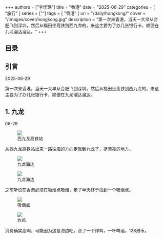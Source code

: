 +++
authors = ["李佳潞"]
title = "香港"
date = "2025-06-29"
categories = [
    "旅行"
]
series = [""]
tags = [
    "香港"
]
url = "/daily/hongkong/"
cover = "/images/cover/hongkong.jpg"
description = "第一次来香港，当天一大早从合肥飞到深圳，然后从福田坐高铁到西九龙的，来这主要为了办几张银行卡，顺便在九龙溜达溜达。"
+++
<!DOCTYPE html>
<html lang="zh-CN">
<head>
    <meta charset="UTF-8">
    <meta name="viewport" content="width=device-width, initial-scale=1.0">
    <link rel="stylesheet" href="/assets/css/styles.css">
    <script src="/assets/js/toc.js"></script>    
</head>
<body>
    <article>
        <nav>
            <h2>目录</h2>
            <ul id="toc">
                <!-- 目录项会在这里动态生成 -->
            </ul>
        </nav>
        <section>
            <h2>引言</h2>
            <p>2025-06-29</p>
            <p>         第一次来香港，当天一大早从合肥飞到深圳，然后从福田坐高铁到西九龙的，来这主要为了办几张银行卡，顺便在九龙溜达溜达。</p>
        </section>
        <section>
            <h2>1. 九龙</h2>
            <p>06-29 <i class="fas fa-cloud"></i></p>
            <div class="container">
                <div class="image">
                    <figure>
                        <a data-fancybox="gallery" href="https://cdn.heirenlop.com/daily-record/hongkong1.jpg">
    <img src="https://cdn.heirenlop.com/daily-record/hongkong1.jpg" loading="lazy">
</a>
                        <figcaption>西九龙高铁站</figcaption>
                    </figure>
                </div>
            </div>
        </section>
        <section>
            <p>         从西九龙高铁站出来一路往海的方向走就到九龙了，挺漂亮的地方。</p>
            <div class="container">
                <div class="image">
                    <figure>
                        <a data-fancybox="gallery" href="https://cdn.heirenlop.com/daily-record/hongkong2.jpg">
    <img src="https://cdn.heirenlop.com/daily-record/hongkong2.jpg" loading="lazy">
</a>
        <figcaption>九龙海边</figcaption>
</figure>
</div>
</div>
            <div class="container">
                <div class="image">
                    <figure>
                        <a data-fancybox="gallery" href="https://cdn.heirenlop.com/daily-record/hongkong3.jpg">
    <img src="https://cdn.heirenlop.com/daily-record/hongkong3.jpg" loading="lazy">
</a>
                        <figcaption>九龙海边</figcaption>
                    </figure>
                </div>
            </div>
                <div class="container">
                <div class="text">
<p>         之前听说在香港必须在吸烟点吸烟，走了半天终于找到一个吸烟点。</p>
</div>
                <div class="image">
                    <figure>
                        <a data-fancybox="gallery" href="https://cdn.heirenlop.com/daily-record/hongkong4.jpg">
    <img src="https://cdn.heirenlop.com/daily-record/hongkong4.jpg" loading="lazy">
</a>
                        <figcaption>吸烟点</figcaption>
                    </figure>
                </div>
            </div>
                <div class="container">
                <div class="image">
                    <figure>
                        <a data-fancybox="gallery" href="https://cdn.heirenlop.com/daily-record/hongkong5.jpg">
    <img src="https://cdn.heirenlop.com/daily-record/hongkong5.jpg" loading="lazy">
</a>
                        <figcaption>炸鸡</figcaption>
                    </figure>
                </div>
                            <div class="text">
<p>         消费确实高啊，可能因为这是海边吧，点了一个炸鸡，一杯啤酒，128港币。</p>
</div>
            </div>
        </section>
    </article>
</body>
</html>